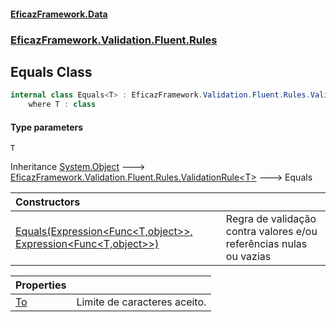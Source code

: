 #### [EficazFramework.Data](EficazFrameworkData.md 'EficazFramework Data')
### [EficazFramework.Validation.Fluent.Rules](EficazFrameworkData.md#EficazFramework.Validation.Fluent.Rules 'EficazFramework.Validation.Fluent.Rules')

## Equals<T> Class

```csharp
internal class Equals<T> : EficazFramework.Validation.Fluent.Rules.ValidationRule<T>
    where T : class
```
#### Type parameters

<a name='EficazFramework.Validation.Fluent.Rules.Equals_T_.T'></a>

`T`

Inheritance [System.Object](https://docs.microsoft.com/en-us/dotnet/api/System.Object 'System.Object') &#129106; [EficazFramework.Validation.Fluent.Rules.ValidationRule&lt;](EficazFramework.Validation.Fluent.Rules/ValidationRule_T_.md 'EficazFramework.Validation.Fluent.Rules.ValidationRule<T>')[T](EficazFramework.Validation.Fluent.Rules/Equals_T_.md#EficazFramework.Validation.Fluent.Rules.Equals_T_.T 'EficazFramework.Validation.Fluent.Rules.Equals<T>.T')[&gt;](EficazFramework.Validation.Fluent.Rules/ValidationRule_T_.md 'EficazFramework.Validation.Fluent.Rules.ValidationRule<T>') &#129106; Equals<T>

| Constructors | |
| :--- | :--- |
| [Equals(Expression&lt;Func&lt;T,object&gt;&gt;, Expression&lt;Func&lt;T,object&gt;&gt;)](EficazFramework.Validation.Fluent.Rules/Equals_T_/Equals(Expression_Func_T,object__,Expression_Func_T,object__).md 'EficazFramework.Validation.Fluent.Rules.Equals<T>.Equals(System.Linq.Expressions.Expression<System.Func<T,object>>, System.Linq.Expressions.Expression<System.Func<T,object>>)') | Regra de validação contra valores e/ou referências nulas ou vazias |

| Properties | |
| :--- | :--- |
| [To](EficazFramework.Validation.Fluent.Rules/Equals_T_/To.md 'EficazFramework.Validation.Fluent.Rules.Equals<T>.To') | Limite de caracteres aceito. |

